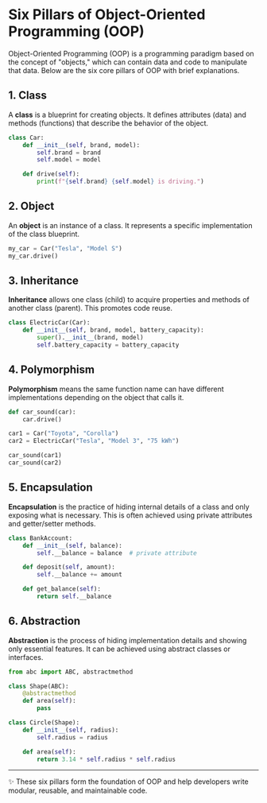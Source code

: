 # Six Pillars of Object-Oriented Programming (OOP)

Object-Oriented Programming (OOP) is a programming paradigm based on the concept of "objects," which can contain data and code to manipulate that data. Below are the six core pillars of OOP with brief explanations.

## 1. Class
A **class** is a blueprint for creating objects. It defines attributes (data) and methods (functions) that describe the behavior of the object.
```python
class Car:
    def __init__(self, brand, model):
        self.brand = brand
        self.model = model

    def drive(self):
        print(f"{self.brand} {self.model} is driving.")
```

## 2. Object
An **object** is an instance of a class. It represents a specific implementation of the class blueprint.
```python
my_car = Car("Tesla", "Model S")
my_car.drive()
```

## 3. Inheritance
**Inheritance** allows one class (child) to acquire properties and methods of another class (parent). This promotes code reuse.
```python
class ElectricCar(Car):
    def __init__(self, brand, model, battery_capacity):
        super().__init__(brand, model)
        self.battery_capacity = battery_capacity
```

## 4. Polymorphism
**Polymorphism** means the same function name can have different implementations depending on the object that calls it.
```python
def car_sound(car):
    car.drive()

car1 = Car("Toyota", "Corolla")
car2 = ElectricCar("Tesla", "Model 3", "75 kWh")

car_sound(car1)
car_sound(car2)
```

## 5. Encapsulation
**Encapsulation** is the practice of hiding internal details of a class and only exposing what is necessary. This is often achieved using private attributes and getter/setter methods.
```python
class BankAccount:
    def __init__(self, balance):
        self.__balance = balance  # private attribute

    def deposit(self, amount):
        self.__balance += amount

    def get_balance(self):
        return self.__balance
```

## 6. Abstraction
**Abstraction** is the process of hiding implementation details and showing only essential features. It can be achieved using abstract classes or interfaces.
```python
from abc import ABC, abstractmethod

class Shape(ABC):
    @abstractmethod
    def area(self):
        pass

class Circle(Shape):
    def __init__(self, radius):
        self.radius = radius

    def area(self):
        return 3.14 * self.radius * self.radius
```

---
✨ These six pillars form the foundation of OOP and help developers write modular, reusable, and maintainable code.
